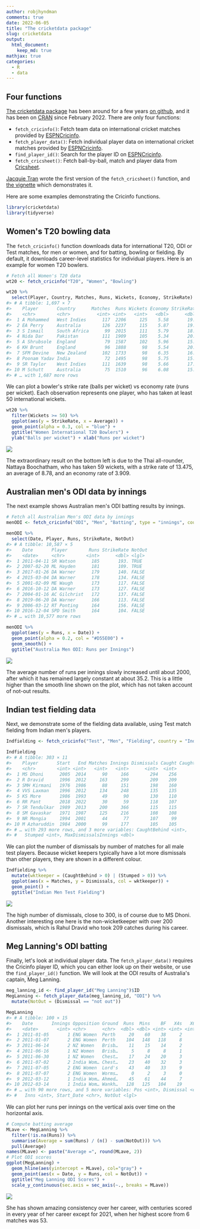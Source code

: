 ```yaml
---
author: robjhyndman
comments: true
date: 2022-06-05
title: "The cricketdata package"
slug: cricketdata
output:
  html_document:
    keep_md: true
mathjax: true
categories:
  - R
  - data
---
```




## Four functions

[The cricketdata package](http://pkg.robjhyndman.com/cricketdata/) has been around for a few years [on github](https://github.com/robjhyndman/cricketdata), and it has been on [CRAN](https://cloud.r-project.org/package=cricketdata) since February 2022. There are only four functions:

 * `fetch_cricinfo()`: Fetch team data on international cricket matches provided by [ESPNCricinfo](https://www.espncricinfo.com/).
 * `fetch_player_data()`: Fetch individual player data on international cricket matches provided by [ESPNCricinfo](https://www.espncricinfo.com/).
 * `find_player_id()`: Search for the player ID on [ESPNCricinfo](https://www.espncricinfo.com/).
 * `fetch_cricsheet()`: Fetch ball-by-ball, match and player data from [Cricsheet](https://cricsheet.org).

[Jacquie Tran](https://www.jacquietran.com) wrote the first version of the `fetch_cricsheet()` function, and [the vignette](http://pkg.robjhyndman.com/cricketdata/articles/cricsheet.html) which demonstrates it.

Here are some examples demonstrating the Cricinfo functions.


```r
library(cricketdata)
library(tidyverse)
```

## Women's T20 bowling data

The `fetch_cricinfo()` function downloads data for international T20, ODI or Test matches, for men or women, and for batting, bowling or fielding. By default, it downloads career-level statistics for individual players. Here is an example for women T20 bowlers.


```r
# Fetch all Women's T20 data
wt20 <- fetch_cricinfo("T20", "Women", "Bowling")
```


```r
wt20 %>%
  select(Player, Country, Matches, Runs, Wickets, Economy, StrikeRate)
#> # A tibble: 1,697 × 7
#>    Player       Country      Matches  Runs Wickets Economy StrikeRate
#>    <chr>        <chr>          <int> <int>   <int>   <dbl>      <dbl>
#>  1 A Mohammed   West Indies      117  2206     125    5.58       19.0
#>  2 EA Perry     Australia        126  2237     115    5.87       19.9
#>  3 S Ismail     South Africa      99  2015     111    5.79       18.8
#>  4 Nida Dar     Pakistan         111  1909     105    5.34       20.4
#>  5 A Shrubsole  England           79  1587     102    5.96       15.7
#>  6 KH Brunt     England           96  1888      98    5.54       20.9
#>  7 SFM Devine   New Zealand      102  1733      98    6.35       16.7
#>  8 Poonam Yadav India             72  1495      98    5.75       15.9
#>  9 SR Taylor    West Indies      111  1639      98    5.66       17.7
#> 10 M Schutt     Australia         75  1510      96    6.08       15.5
#> # … with 1,687 more rows
```

We can plot a bowler's strike rate (balls per wicket) vs economy rate (runs per wicket). Each observation represents one player, who has taken at least 50 international wickets.


```r
wt20 %>%
  filter(Wickets >= 50) %>%
  ggplot(aes(y = StrikeRate, x = Average)) +
  geom_point(alpha = 0.3, col = "blue") +
  ggtitle("Women International T20 Bowlers") +
  ylab("Balls per wicket") + xlab("Runs per wicket")
```

![](https://robjhyndman.com/hyndsight/2022-03-cricinfo_files/figure-html/woment20graph-1.png)<!-- -->

The extraordinary result on the bottom left is due to the Thai all-rounder, Nattaya Boochatham, who has taken 59 wickets, with a strike rate of 13.475, an average of 8.78, and an economy rate of 3.909.

## Australian men's ODI data by innings

The next example shows Australian men's ODI batting results by innings.


```r
# Fetch all Australian Men's ODI data by innings
menODI <- fetch_cricinfo("ODI", "Men", "Batting", type = "innings", country = "Australia")
```


```r
menODI %>%
  select(Date, Player, Runs, StrikeRate, NotOut)
#> # A tibble: 10,587 × 5
#>    Date       Player        Runs StrikeRate NotOut
#>    <date>     <chr>        <int>      <dbl> <lgl>
#>  1 2011-04-11 SR Watson      185       193. TRUE
#>  2 2007-02-20 ML Hayden      181       109. TRUE
#>  3 2017-01-26 DA Warner      179       140. FALSE
#>  4 2015-03-04 DA Warner      178       134. FALSE
#>  5 2001-02-09 ME Waugh       173       117. FALSE
#>  6 2016-10-12 DA Warner      173       127. FALSE
#>  7 2004-01-16 AC Gilchrist   172       137. FALSE
#>  8 2019-06-20 DA Warner      166       113. FALSE
#>  9 2006-03-12 RT Ponting     164       156. FALSE
#> 10 2016-12-04 SPD Smith      164       104. FALSE
#> # … with 10,577 more rows
```




```r
menODI %>%
  ggplot(aes(y = Runs, x = Date)) +
  geom_point(alpha = 0.2, col = "#D55E00") +
  geom_smooth() +
  ggtitle("Australia Men ODI: Runs per Innings")
```

![](https://robjhyndman.com/hyndsight/2022-03-cricinfo_files/figure-html/menodigraph-1.png)<!-- -->

The average number of runs per innings slowly increased until about 2000, after which it has remained largely constant at about 35.2. This is a little higher than the smooth line shown on the plot, which has not taken account of not-out results.

## Indian test fielding data

Next, we demonstrate some of the fielding data available, using Test match fielding from Indian men's players.


```r
Indfielding <- fetch_cricinfo("Test", "Men", "Fielding", country = "India")
```


```r
Indfielding
#> # A tibble: 303 × 11
#>    Player       Start   End Matches Innings Dismissals Caught CaughtFielder
#>    <chr>        <int> <int>   <int>   <int>      <int>  <int>         <int>
#>  1 MS Dhoni      2005  2014      90     166        294    256             0
#>  2 R Dravid      1996  2012     163     299        209    209           209
#>  3 SMH Kirmani   1976  1986      88     151        198    160             0
#>  4 VVS Laxman    1996  2012     134     248        135    135           135
#>  5 KS More       1986  1993      49      90        130    110             0
#>  6 RR Pant       2018  2022      30      59        118    107             0
#>  7 SR Tendulkar  1989  2013     200     366        115    115           115
#>  8 SM Gavaskar   1971  1987     125     216        108    108           108
#>  9 NR Mongia     1994  2001      44      77        107     99             0
#> 10 M Azharuddin  1984  2000      99     177        105    105           105
#> # … with 293 more rows, and 3 more variables: CaughtBehind <int>,
#> #   Stumped <int>, MaxDismissalsInnings <dbl>
```

We can plot the number of dismissals by number of matches for all male test players. Because wicket keepers typically have a lot more dismissals than other players, they are shown in a different colour.


```r
Indfielding %>%
  mutate(wktkeeper = (CaughtBehind > 0) | (Stumped > 0)) %>%
  ggplot(aes(x = Matches, y = Dismissals, col = wktkeeper)) +
  geom_point() +
  ggtitle("Indian Men Test Fielding")
```

![](https://robjhyndman.com/hyndsight/2022-03-cricinfo_files/figure-html/indiafieldinggraph-1.png)<!-- -->

The high number of dismissals, close to 300, is of course due to MS Dhoni. Another interesting one here is the non-wicketkeeper with over 200 dismissals, which is Rahul Dravid who took 209 catches during his career.

## Meg Lanning's ODI batting

Finally, let's look at individual player data. The `fetch_player_data()` requires the Cricinfo player ID, which you can either look up on their website, or use the `find_player_id()` function. We will look at the ODI results of Australia's captain, Meg Lanning.


```r
meg_lanning_id <- find_player_id("Meg Lanning")$ID
MegLanning <- fetch_player_data(meg_lanning_id, "ODI") %>%
  mutate(NotOut = (Dismissal == "not out"))
```


```r
MegLanning
#> # A tibble: 100 × 15
#>    Date       Innings Opposition Ground  Runs  Mins    BF   X4s   X6s    SR
#>    <date>       <int> <chr>      <chr>  <dbl> <dbl> <int> <int> <int> <dbl>
#>  1 2011-01-05       1 ENG Women  Perth     20    60    38     2     0  52.6
#>  2 2011-01-07       2 ENG Women  Perth    104   148   118     8     1  88.1
#>  3 2011-06-14       2 NZ Women   Brisb…    11    15    14     2     0  78.6
#>  4 2011-06-16       1 NZ Women   Brisb…     5     8     8     1     0  62.5
#>  5 2011-06-30       1 NZ Women   Chest…    17    24    20     3     0  85
#>  6 2011-07-02       2 India Wom… Chest…    23    40    32     3     0  71.9
#>  7 2011-07-05       2 ENG Women  Lord's    43    40    33     9     0 130.
#>  8 2011-07-07       2 ENG Women  Worms…     0     2     3     0     0   0
#>  9 2012-03-12       1 India Wom… Ahmed…    45    61    44     7     0 102.
#> 10 2012-03-14       1 India Wom… Wankh…   128   125   104    19     1 123.
#> # … with 90 more rows, and 5 more variables: Pos <int>, Dismissal <chr>,
#> #   Inns <int>, Start_Date <chr>, NotOut <lgl>
```

We can plot her runs per innings on the vertical axis over time on the horizontal axis.


```r
# Compute batting average
MLave <- MegLanning %>%
  filter(!is.na(Runs)) %>%
  summarise(Average = sum(Runs) / (n() - sum(NotOut))) %>%
  pull(Average)
names(MLave) <- paste("Average =", round(MLave, 2))
# Plot ODI scores
ggplot(MegLanning) +
  geom_hline(aes(yintercept = MLave), col="gray") +
  geom_point(aes(x = Date, y = Runs, col = NotOut)) +
  ggtitle("Meg Lanning ODI Scores") +
  scale_y_continuous(sec.axis = sec_axis(~., breaks = MLave))
```

![](https://robjhyndman.com/hyndsight/2022-03-cricinfo_files/figure-html/meglanninggraph-1.png)<!-- -->

She has shown amazing consistency over her career, with centuries scored in every year of her career except for 2021, when her highest score from 6 matches was 53.
